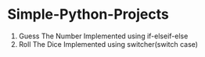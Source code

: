 # Simple-Python-Projects
1. Guess The Number
    Implemented using if-elseif-else
2. Roll The Dice 
    Implemented using switcher(switch case)
